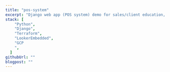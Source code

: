 ```yaml
---
title: "pos-system"
excerpt: "Django web app (POS system) demo for sales/client education, showcasing GCP"
stack: [
    "Python",
    "Django",
    "Terraform",
    "LookerEmbedded",
    "GCP
    ",
  ]
githubUrl: ""
blogpost: ""
---
```


